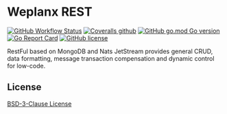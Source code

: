 # Weplanx REST

[![GitHub Workflow Status](https://img.shields.io/github/actions/workflow/status/kainonly/rest-demo/testing.yml?style=flat-square)](https://github.com/kainonly/rest-demo/actions/workflows/testing.yml)
[![Coveralls github](https://img.shields.io/coveralls/github/kainonly/rest-demo.svg?style=flat-square)](https://coveralls.io/github/kainonly/rest-demo)
[![GitHub go.mod Go version](https://img.shields.io/github/go-mod/go-version/kainonly/rest-demo?style=flat-square)](https://github.com/kainonly/rest-demo)
[![Go Report Card](https://goreportcard.com/badge/github.com/kainonly/rest-demo?style=flat-square)](https://goreportcard.com/report/github.com/kainonly/rest-demo)
[![GitHub license](https://img.shields.io/github/license/kainonly/rest-demo?style=flat-square)](https://raw.githubusercontent.com/kainonly/rest-demo/master/LICENSE)

RestFul based on MongoDB and Nats JetStream provides general CRUD, data formatting, message transaction compensation and
dynamic control for low-code.

## License

[BSD-3-Clause License](https://github.com/kainonly/rest-demo/blob/main/LICENSE)
